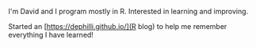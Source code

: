 I'm David and I program mostly in R. Interested in learning and improving.

Started an [https://dephilli.github.io/](R blog) to help me remember everything I have learned! 

<!---
dephilli/dephilli is a ✨ special ✨ repository because its `README.md` (this file) appears on your GitHub profile.
You can click the Preview link to take a look at your changes.
--->
